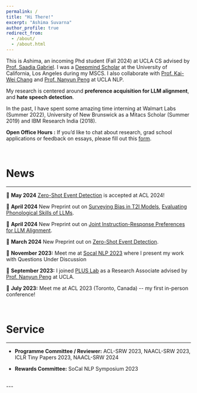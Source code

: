 ```yaml
---
permalink: /
title: "Hi There!"
excerpt: "Ashima Suvarna"
author_profile: true
redirect_from: 
  - /about/
  - /about.html
---
```


This is Ashima, an incoming Phd student (Fall 2024) at UCLA CS advised by [Prof. Saadia Gabriel](https://saadia-gabriel.github.io/). I was a [Deepmind Scholar](https://deepmind.google/about/education/) at the University of California, Los Angeles during my MSCS. I also collaborate with [Prof. Kai-Wei Chang](https://web.cs.ucla.edu/~kwchang/) and [Prof. Nanyun Peng](https://vnpeng.net/) at UCLA NLP. 

My research is centered around **preference acquisition for LLM alignment**, and **hate speech detection**.

In the past, I have spent some amazing time interning at Walmart Labs (Summer 2022), University of New Brunswick as a Mitacs Scholar (Summer 2019) and IBM Research India (2018).

**Open Office Hours :** If you’d like to chat about research, grad school applications or feedback on essays, please fill out this [form](https://forms.gle/RqpiK85fBZAQ6U4YA).
 
<br/>


News
======
---
🍄 **May 2024** [Zero-Shot Event Detection](https://arxiv.org/pdf/2403.02586) is accepted at ACL 2024!

🍄 **April 2024** New Preprint out on [Surveying Bias in T2I Models](https://arxiv.org/abs/2404.01030), [Evaluating Phonological Skills of LLMs](https://arxiv.org/abs/2404.02456).

🍄 **April 2024** New Preprint out on [Joint Instruction-Response Preferences for LLM Alignment](https://arxiv.org/abs/2404.00530).

🍄 **March 2024** New Preprint out on [Zero-Shot Event Detection](https://arxiv.org/pdf/2403.02586).

🍄 **November 2023:** Meet me at [Socal NLP 2023](https://socalnlp.github.io/symp23/index.html) where I present my work with Questions Under Discussion
  
🍄 **September 2023:** I joined [PLUS Lab](https://vnpeng.net/group/) as a Research Associate advised by [Prof. Nanyun Peng](https://vnpeng.net/) at UCLA.

🍄 **July 2023:** Meet me at ACL 2023 (Toronto, Canada) -- my first in-person conference!


<br/>

Service
======
---

- **Programme Committee / Reviewer:** ACL-SRW 2023, NAACL-SRW 2023, ICLR Tiny Papers 2023, NAACL-SRW 2024 <br/>

- **Rewards Committee:** SoCal NLP Symposium 2023 <br/>


<br/>
---
<br/>








<!-- For more info
======
- My publications can be found [here](/publications).
- My contact information can be found [here](/contact). -->


 
